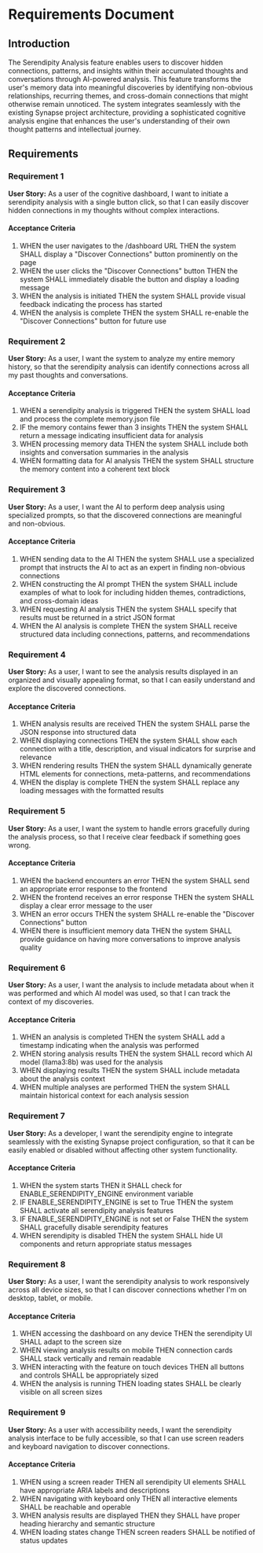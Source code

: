 # Requirements Document

## Introduction

The Serendipity Analysis feature enables users to discover hidden connections, patterns, and insights within their accumulated thoughts and conversations through AI-powered analysis. This feature transforms the user's memory data into meaningful discoveries by identifying non-obvious relationships, recurring themes, and cross-domain connections that might otherwise remain unnoticed. The system integrates seamlessly with the existing Synapse project architecture, providing a sophisticated cognitive analysis engine that enhances the user's understanding of their own thought patterns and intellectual journey.

## Requirements

### Requirement 1

**User Story:** As a user of the cognitive dashboard, I want to initiate a serendipity analysis with a single button click, so that I can easily discover hidden connections in my thoughts without complex interactions.

#### Acceptance Criteria

1. WHEN the user navigates to the /dashboard URL THEN the system SHALL display a "Discover Connections" button prominently on the page
2. WHEN the user clicks the "Discover Connections" button THEN the system SHALL immediately disable the button and display a loading message
3. WHEN the analysis is initiated THEN the system SHALL provide visual feedback indicating the process has started
4. WHEN the analysis is complete THEN the system SHALL re-enable the "Discover Connections" button for future use

### Requirement 2

**User Story:** As a user, I want the system to analyze my entire memory history, so that the serendipity analysis can identify connections across all my past thoughts and conversations.

#### Acceptance Criteria

1. WHEN a serendipity analysis is triggered THEN the system SHALL load and process the complete memory.json file
2. IF the memory contains fewer than 3 insights THEN the system SHALL return a message indicating insufficient data for analysis
3. WHEN processing memory data THEN the system SHALL include both insights and conversation summaries in the analysis
4. WHEN formatting data for AI analysis THEN the system SHALL structure the memory content into a coherent text block

### Requirement 3

**User Story:** As a user, I want the AI to perform deep analysis using specialized prompts, so that the discovered connections are meaningful and non-obvious.

#### Acceptance Criteria

1. WHEN sending data to the AI THEN the system SHALL use a specialized prompt that instructs the AI to act as an expert in finding non-obvious connections
2. WHEN constructing the AI prompt THEN the system SHALL include examples of what to look for including hidden themes, contradictions, and cross-domain ideas
3. WHEN requesting AI analysis THEN the system SHALL specify that results must be returned in a strict JSON format
4. WHEN the AI analysis is complete THEN the system SHALL receive structured data including connections, patterns, and recommendations

### Requirement 4

**User Story:** As a user, I want to see the analysis results displayed in an organized and visually appealing format, so that I can easily understand and explore the discovered connections.

#### Acceptance Criteria

1. WHEN analysis results are received THEN the system SHALL parse the JSON response into structured data
2. WHEN displaying connections THEN the system SHALL show each connection with a title, description, and visual indicators for surprise and relevance
3. WHEN rendering results THEN the system SHALL dynamically generate HTML elements for connections, meta-patterns, and recommendations
4. WHEN the display is complete THEN the system SHALL replace any loading messages with the formatted results

### Requirement 5

**User Story:** As a user, I want the system to handle errors gracefully during the analysis process, so that I receive clear feedback if something goes wrong.

#### Acceptance Criteria

1. WHEN the backend encounters an error THEN the system SHALL send an appropriate error response to the frontend
2. WHEN the frontend receives an error response THEN the system SHALL display a clear error message to the user
3. WHEN an error occurs THEN the system SHALL re-enable the "Discover Connections" button
4. WHEN there is insufficient memory data THEN the system SHALL provide guidance on having more conversations to improve analysis quality

### Requirement 6

**User Story:** As a user, I want the analysis to include metadata about when it was performed and which AI model was used, so that I can track the context of my discoveries.

#### Acceptance Criteria

1. WHEN an analysis is completed THEN the system SHALL add a timestamp indicating when the analysis was performed
2. WHEN storing analysis results THEN the system SHALL record which AI model (llama3:8b) was used for the analysis
3. WHEN displaying results THEN the system SHALL include metadata about the analysis context
4. WHEN multiple analyses are performed THEN the system SHALL maintain historical context for each analysis session

### Requirement 7

**User Story:** As a developer, I want the serendipity engine to integrate seamlessly with the existing Synapse project configuration, so that it can be easily enabled or disabled without affecting other system functionality.

#### Acceptance Criteria

1. WHEN the system starts THEN it SHALL check for ENABLE_SERENDIPITY_ENGINE environment variable
2. IF ENABLE_SERENDIPITY_ENGINE is set to True THEN the system SHALL activate all serendipity analysis features
3. IF ENABLE_SERENDIPITY_ENGINE is not set or False THEN the system SHALL gracefully disable serendipity features
4. WHEN serendipity is disabled THEN the system SHALL hide UI components and return appropriate status messages

### Requirement 8

**User Story:** As a user, I want the serendipity analysis to work responsively across all device sizes, so that I can discover connections whether I'm on desktop, tablet, or mobile.

#### Acceptance Criteria

1. WHEN accessing the dashboard on any device THEN the serendipity UI SHALL adapt to the screen size
2. WHEN viewing analysis results on mobile THEN connection cards SHALL stack vertically and remain readable
3. WHEN interacting with the feature on touch devices THEN all buttons and controls SHALL be appropriately sized
4. WHEN the analysis is running THEN loading states SHALL be clearly visible on all screen sizes

### Requirement 9

**User Story:** As a user with accessibility needs, I want the serendipity analysis interface to be fully accessible, so that I can use screen readers and keyboard navigation to discover connections.

#### Acceptance Criteria

1. WHEN using a screen reader THEN all serendipity UI elements SHALL have appropriate ARIA labels and descriptions
2. WHEN navigating with keyboard only THEN all interactive elements SHALL be reachable and operable
3. WHEN analysis results are displayed THEN they SHALL have proper heading hierarchy and semantic structure
4. WHEN loading states change THEN screen readers SHALL be notified of status updates